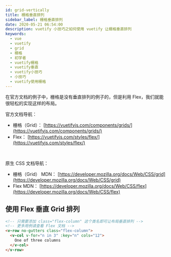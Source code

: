 ```yaml
---
id: grid-vertically
title: 栅格垂直排列
sidebar_label: 栅格垂直排列
date: 2020-05-21 06:54:00
description: vuetify 小技巧之如何使用 vuetify 让栅格垂直排列
keywords:
  - vue
  - vuetify
  - grid
  - 栅格 
  - 初学者
  - vuetify栅格
  - vuetify垂直
  - vuetify小技巧
  - 小技巧
  - vuetify使用栅格
---
```


在官方文档的例子中，栅格是没有垂直排列的例子的，但是利用 Flex，我们就能很轻松的实现这样的布局。

官方文档导航：

- 栅格（Grid）： [https://vuetifyjs.com/components/grids/](https://vuetifyjs.com/components/grids/)
- Flex： [https://vuetifyjs.com/styles/flex/](https://vuetifyjs.com/styles/flex/)

<br />

原生 CSS 文档导航：

- 栅格（Grid） MDN： [https://developer.mozilla.org/docs/Web/CSS/grid](https://developer.mozilla.org/docs/Web/CSS/grid)
- Flex MDN： [https://developer.mozilla.org/docs/Web/CSS/flex](https://developer.mozilla.org/docs/Web/CSS/flex)

## 使用 Flex 垂直 Grid 排列

```html title="vue"
<!-- 只需要添加 class="flex-column" 这个类名即可让布局垂直排列 -->
<!-- 更多用例请查看 Flex 文档 -->
<v-row no-gutters class="flex-column">
  <v-col v-for="n in 3" :key="n" cols="12">
    One of three columns
  </v-col>
</v-row>
```
